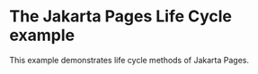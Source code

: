 # The Jakarta Pages Life Cycle example

This example demonstrates life cycle methods of Jakarta Pages.
